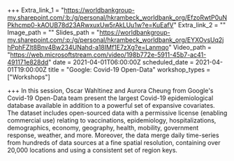 +++
Extra_link_1 = "https://worldbankgroup-my.sharepoint.com/:b:/g/personal/hkrambeck_worldbank_org/EfzoRwtP0uNPkhcmp0-kAOUB78d23ARwxuxUw5rAkLUu1w?e=KuEafV"
Extra_link_2 = ""
Image_path = ""
Slides_path = "https://worldbankgroup-my.sharepoint.com/:p:/g/personal/hkrambeck_worldbank_org/EYXOvsUq2jhPphFZlt8Bnv4Bw234UNahd-a18IMf1E7zXg?e=Lanmqo"
Video_path = "https://web.microsoftstream.com/video/198b772e-5911-45b7-ac41-491171e828dd"
date = 2021-04-01T06:00:00Z
scheduled_date = 2021-04-01T19:00:00Z
title = "Google: Covid-19 Open-Data"
workshop_types = ["Workshops"]

+++
In this session, Oscar Wahltinez and Aurora Cheung from Google's Covid-19 Open-Data team present the largest Covid-19 epidemiological database available in addition to a powerful set of expansive covariates. The dataset includes open-sourced data with a permissive license (enabling commercial use) relating to vaccinations, epidemiology, hospitalizations, demographics, economy, geography, health, mobility, government response, weather, and more. Moreover, the data merge daily time-series from hundreds of data sources at a fine spatial resolution, containing over 20,000 locations and using a consistent set of region keys.